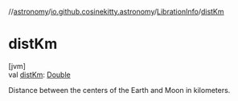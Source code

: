 //[astronomy](../../../index.md)/[io.github.cosinekitty.astronomy](../index.md)/[LibrationInfo](index.md)/[distKm](dist-km.md)

# distKm

[jvm]\
val [distKm](dist-km.md): [Double](https://kotlinlang.org/api/latest/jvm/stdlib/kotlin/-double/index.html)

Distance between the centers of the Earth and Moon in kilometers.

